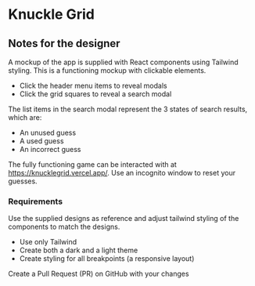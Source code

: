 # Knuckle Grid

## Notes for the designer

A mockup of the app is supplied with React components using Tailwind styling. This is a functioning mockup with clickable elements.

- Click the header menu items to reveal modals
- Click the grid squares to reveal a search modal

The list items in the search modal represent the 3 states of search results, which are:

- An unused guess
- A used guess
- An incorrect guess

The fully functioning game can be interacted with at https://knucklegrid.vercel.app/. Use an incognito window to reset your guesses.

### Requirements

Use the supplied designs as reference and adjust tailwind styling of the components to match the designs.

- Use only Tailwind
- Create both a dark and a light theme
- Create styling for all breakpoints (a responsive layout)

Create a Pull Request (PR) on GitHub with your changes
